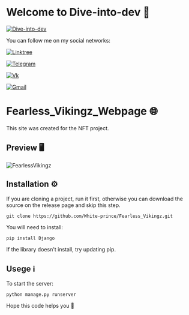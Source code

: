 # Welcome to Dive-into-dev  :floppy_disk:

[![Dive-into-dev](https://github.com/Dive-dev/Dive-dev/blob/main/assets/dive-into-dev.png?raw=true)]()

You can follow me on my social networks:

  [![Linktree](https://img.shields.io/badge/-Linktree-131313?style=for-the-badge&logo=Linktree)](https://linktr.ee/dive_into_dev)
  
  [![Telegram](https://img.shields.io/badge/-Telegram-131313?style=for-the-badge&logo=Telegram)](https://t.me/Dark_Hub_info)
  
  [![Vk](https://img.shields.io/badge/-Vk-131313?style=for-the-badge&logo=Vk)](https://vk.com/dive_into_dev)
  
  [![Gmail](https://img.shields.io/badge/-Gmail-131313?style=for-the-badge&logo=Gmail&logoColor=white)](https://mail.google.com/mail/u/0/?fs=1&tf=cm&source=mailto&to=tiltedfear@gmail.com)

# Fearless_Vikingz_Webpage :globe_with_meridians:

This site was created for the NFT project.

## Preview :desktop_computer:

![FearlessVikingz](https://github.com/White-prince/Fearless_Vikingz/blob/main/taskmanager/static/img/Preview.jpg?raw=true)

## Installation :gear:

If you are cloning a project, run it first, otherwise you can download the source on the release page and skip this step.

    git clone https://github.com/White-prince/Fearless_Vikingz.git

You will need to install:

    pip install Django

If the library doesn't install, try updating pip.

## Usege :information_source:

To start the server:
    
    python manage.py runserver
    
Hope this code helps you :crown:
